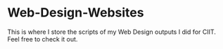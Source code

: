 # Web-Design-Websites
This is where I store the scripts of my Web Design outputs I did for CIIT. Feel free to check it out.
